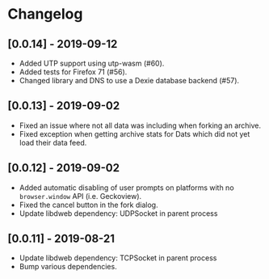 # Changelog

## [0.0.14] - 2019-09-12
 
 * Added UTP support using utp-wasm (#60).
 * Added tests for Firefox 71 (#56).
 * Changed library and DNS to use a Dexie database backend (#57).

## [0.0.13] - 2019-09-02

 * Fixed an issue where not all data was including when forking an archive.
 * Fixed exception when getting archive stats for Dats which did not yet load their data feed.

## [0.0.12] - 2019-09-02

 * Added automatic disabling of user prompts on platforms with no `browser.window` API (i.e. Geckoview).
 * Fixed the cancel button in the fork dialog.
 * Update libdweb dependency: UDPSocket in parent process

## [0.0.11] - 2019-08-21

 * Update libdweb dependency: TCPSocket in parent process
 * Bump various dependencies.